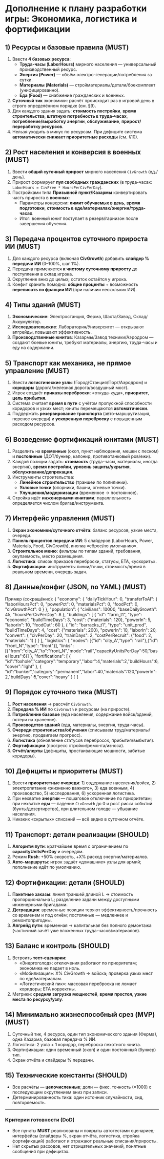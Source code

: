 # Дополнение к плану разработки игры: Экономика, логистика и фортификации

## 1) Ресурсы и базовые правила (MUST)
1. Ввести **4 базовых ресурса**:
   - **Труда-часы (LaborHours)** мирного населения — универсальный производственный ресурс.
   - **Энергия (Power)** — объём электро-генерации/потребления за сутки.
   - **Материалы (Materials)** — стройматериалы/детали/боекомплект (унифицированно).
   - **Еда (Food)** — снабжение гражданских и военных.
2. **Суточный тик** экономики: расчёт происходит раз в игровой день в строго определённом порядке (см. §9).
3. Для каждого здания задать: **стоимость постройки**, **время строительства**, **штатную потребность в труда-часах**, **потребление/выработку энергии**, **обслуживание**, **прирост/переработку ресурсов**.
4. Нельзя уходить в минус по ресурсам. При дефиците система **автоматически снижает приоритетные расходы** (см. §10).

## 2) Рост населения и конверсия в военных (MUST)
1. Ввести **общий суточный прирост** мирного населения `CivGrowth` (ед./день).
2. Прирост формирует **пул свободных гражданских** (в труда-часах: `LaborHours = CivFree * HoursPerCivPerDay`).
3. Постройками типа **Призывной пункт/Казармы** конвертировать часть прироста в **военных**:
   - Параметры конверсии: **лимит обучаемых в день**, **время подготовки**, **стоимость в еде/материалах/энергии/труда-часах**.
   - Итог: военный юнит поступает в резерв/гарнизон после завершения обучения.

## 3) Передача процентов суточного прироста ИИ (MUST)
1. Для каждого ресурса (включая **CivGrowth**) добавить **слайдер % передачи ИИ** (0–100%, шаг 1%).
2. Передача применяется **к чистому суточному приросту** до поступления в склад игрока.
3. Округление вниз до целых; остаток остаётся у игрока.
4. Конфиг хранить помодно: **общие проценты** + возможность **переписать по фракции ИИ** (при наличии нескольких ИИ).

## 4) Типы зданий (MUST)
1. **Экономические**: Электростанция, Ферма, Шахта/Завод, Склад/Аккумулятор.
2. **Исследовательские**: Лаборатория/Университет — открывают апгрейды, повышают эффективность.
3. **Производственные юнитов**: Казармы/Завод техники/Аэродром — создают боевые юниты, требуют материалы, энергию, труда-часы и еду на содержании.

## 5) Транспорт как механика, не прямое управление (MUST)
1. Ввести **логистические узлы** (Город/Станция/Порт/Аэродром) и **коридоры** (дорога/железная дорога/воздушный мост).
2. Игрок создаёт **приказы переброски**: «откуда-куда», **приоритет**, **цель прибытия**.
3. Система считает **время в пути** с учётом пропускной способности коридоров и узких мест; юниты перемещаются **автоматически**.
4. Поддержать **резервирование транспорта** (авто-маршрутизация, перенос очереди) и **ускоренную переброску** с повышенным расходом ресурсов.

## 6) Возведение фортификаций юнитами (MUST)
1. Разделить на **временные** (окоп, пункт наблюдения, мешки с песком) и **постоянные** (ДОТ/бункер, капонир, противотанковый ров/ежи).
2. Каждой позиции задать: **стоимость** (труда-часы, материалы, иногда энергия), **время постройки**, **уровень защиты/укрытия**, **обслуживание/депрекация**.
3. Инструменты строительства:
   - **Линейное строительство** (траншеи по полилинии).
   - **Узловые точки** (опорники, башни, огневые точки).
   - **Улучшения/модернизации** (временное → постоянное).
4. Стройка идёт **инженерными юнитами**; параллельность определяется числом бригад/инструмента.

## 7) Интерфейс управления (MUST)
1. **Экран экономики/суточного отчёта**: баланс ресурсов, узкие места, очереди.
2. **Панель процентов передачи ИИ**: 5 слайдеров (LaborHours, Power, Materials, Food, CivGrowth), кнопка «сброс/по умолчанию».
3. **Строительное меню**: фильтры по типам зданий, требования, окупаемость, место размещения.
4. **Логистика**: список приказов переброски, статусы, ETA, «ускорить».
5. **Фортификации**: инструменты линии/точки, стоимость/время в реальном времени, очередь задач.

## 8) Данные/конфиг (JSON, no YAML) (MUST)
Пример (сокращённо):
{
  "economy": {
    "dailyTickHour": 0,
    "transferToAI": { "laborHoursPct": 0, "powerPct": 0, "materialsPct": 0, "foodPct": 0, "civGrowthPct": 0 }
  },
  "population": {
    "civilians": 10000,
    "baseDailyGrowth": 45,
    "hoursPerCivPerDay": 8
  },
  "buildings": [
    { "id": "farm_t1", "type": "economic", "buildTimeDays": 3, "cost": {"materials": 120}, "powerIn": 5, "laborIn": 10, "foodOut": 60 },
    { "id": "barracks_t1", "type": "unit_prod", "buildTimeDays": 4, "cost": {"materials": 200}, "powerIn": 10, "laborIn": 20,
      "convert": { "civPerDay": 20, "trainDays": 2, "costPerRecruit": {"food": 2, "materials": 1} } }
  ],
  "logistics": {
    "nodes": [{"id": "city_A","type": "rail"},{"id": "front_N","type": "front"}],
    "links": [{"from":"city_A","to":"front_N","mode":"rail","capacityUnitsPerDay":50,"baseHours":6}]
  },
  "fortifications": [
    { "id":"foxhole","category":"temporary","labor":4,"materials":2,"buildHours":6,"cover":"light" },
    { "id":"bunker","category":"permanent","labor":40,"materials":120,"powerIn":2,"buildDays":5,"cover":"heavy" }
  ]
}

## 9) Порядок суточного тика (MUST)
1. **Рост населения** → рассчёт `CivGrowth`.
2. **Передача % ИИ** по `CivGrowth` и ресурсам (на приросте).
3. **Потребление базовое** (еда населения, содержание войск/зданий, потери на хранение).
4. **Производство зданий** (еда, материалы, энергия, труда-часы).
5. **Очереди строительства/обучения** (списываем труд/материалы/энергию, продвигаем прогресс).
6. **Логистика** (обновление статусов перебросок, прибытия/выбытия).
7. **Фортификации** (прогресс стройки/ремонта/износа).
8. **Отчёт/алерты** (дефициты, простаивающие мощности, забитые коридоры).

## 10) Дефициты и приоритеты (MUST)
1. Ввести **приоритетные очереди**: 1) содержание населения/войск, 2) электропитание «жизненно важного», 3) еда военным, 4) производство, 5) исследования, 6) ускоренная логистика.
2. При нехватке **энергии** — пошаговое отключение по приоритетам; при нехватке **еды** — падение `CivGrowth` до 0 и рост риска событий (бунты/дезертирство), при длительном голоде — убывание населения.
3. Никаких «скрытых» списаний — всё видно в суточном отчёте.

## 11) Транспорт: детали реализации (SHOULD)
1. **Алгоритм пути**: кратчайшее время с ограничением по **capacityUnitsPerDay** и очередям.
2. Режим **Rush**: +50% скорость, +X% расход энергии/материалов.
3. **Авто-маршруты**: игрок задаёт «домашние» узлы для армий; пополнение идёт по умолчанию.

## 12) Фортификации: детали (SHOULD)
1. **Пакетные заказы**: линия траншей длиной L → стоимость пропорциональна L; разделение задачи между доступными инженерными бригадами.
2. **Деградация**: временные позиции теряют эффективность/прочность со временем и под огнём; постоянные — медленнее и ремонтопригодны.
3. **Апгрейд пути**: временная → капитальная без полного демонтажа (частичный зачёт уже вложенных труда-часов/материалов).

## 13) Баланс и контроль (SHOULD)
1. Встроить **тест-сценарии**: 
   - «Энергоголод»: отключения работают по приоритетам; экономика не падает в ноль.
   - «Мобилизация»: X% CivGrowth → войска; проверка узких мест по еде/материалам.
   - «Логистический пик»: массовая переброска не ломает коридоры; ETA корректны.
2. Метрики: **средняя загрузка мощностей**, **время простоя**, **узкие места по ресурсу/узлу**.

## 14) Минимально жизнеспособный срез (MVP) (MUST)
1. Суточный тик, 4 ресурса, один тип экономического здания (Ферма), одна Казарма, базовая передача % ИИ.
2. Логистика: 2 узла + 1 коридор, переброска пехотного юнита.
3. Фортификации: один временный (окоп) и один постоянный (бункер) тип.
4. Экран отчёта и слайдеры % передачи.

## 15) Технические константы (SHOULD)
- Все расчёты — **целочисленные**; доли — фикс. точность (×1000) с последующим округлением вниз при записи.
- Детерминированность тика: один источник случайности, сид, повторяемость.

---

### Критерии готовности (DoD)
- Все пункты **MUST** реализованы и покрыты автотестами сценариев; интерфейсы (слайдеры %, экран отчёта, логистика, стройка фортификаций) работают и отражают реальные списания/приросты.
- Нет скрытых расходов, нет отрицательных значений, понятные сообщения при дефицитах.
